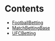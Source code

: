 

# Contents
- [FootballBetting](FootballBetting.sol/contract.FootballBetting.md)
- [MatchBettingBase](MatchBettingBase.sol/abstract.MatchBettingBase.md)
- [UFCBetting](UFCBetting.sol/contract.UFCBetting.md)
